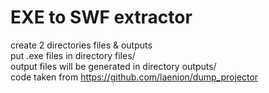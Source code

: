 # EXE to SWF extractor
create 2 directories files & outputs <br />
put .exe files in directory files/ <br />
output files will be generated in directory outputs/ <br />
code taken from https://github.com/laenion/dump_projector 
